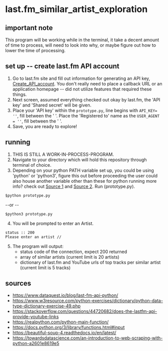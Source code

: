 # last.fm_similar_artist_exploration

## important note
This program will be working while in the terminal, it take a decent amount of time to process, will need to look into why, or maybe figure out how to lower the time of processing.

## set up -- create last.fm API account
1. Go to last.fm site and fill out information for generating an API key, [Create_API_account](https://www.last.fm/api/account/create). You don't really need to place a callback URL or an application homepage -- did not utilize features that required these things.
2. Next screen, assumed everything checked out okay by last.fm, the 'API key' and 'Shared secret' will be given.
3. Place your 'API key' within the ```prototype.py```, line begins with ``API_KEY= ''``, fill between the ' '. Place the 'Registered to' name as the ``USER_AGENT = ''``, fill between the ' '. 
4. Save, you are ready to explore!

## running
1. THIS IS STILL A WORK-IN-PROCESS-PROGRAM.
2. Navigate to your directory which will hold this repository through terminal of choice.
3. Depending on your python PATH variable set up, you could be using 'python' or 'python3', figure this out before proceeding the user could also house another variable other than these for python running more info? check out [Source 1](http://net-informations.com/python/intro/path.html) and [Source 2](https://geek-university.com/python/add-python-to-the-windows-path/). Run (prototype.py).
```  
$python prototype.py
```  
--or --
```  
$python3 prototype.py
```
4. You will be prompted to enter an Artist.
```
status :: 200
Please enter an artist //
```
5. The program will output:
    - status code of the connection, expect 200 returned
    - array of similar artists (current limit is 20 artists)
    - dictionary of last.fm and YouTube urls of top tracks per similar artist (current limit is 5 tracks)
  
## sources
  - https://www.dataquest.io/blog/last-fm-api-python/
  - https://www.w3resource.com/python-exercises/dictionary/python-data-type-dictionary-exercise-49.php
  - https://stackoverflow.com/questions/44720682/does-the-lastfm-api-provide-youtube-links
  - https://realpython.com/python-main-function/
  - https://docs.python.org/3/library/functions.html#input
  - https://beautiful-soup-4.readthedocs.io/en/latest/
  - https://towardsdatascience.com/an-introduction-to-web-scraping-with-python-a2601e8619e5
